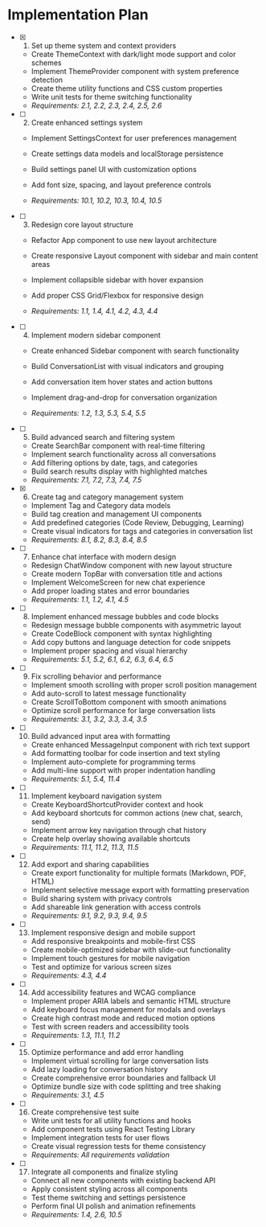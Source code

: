 # Implementation Plan

- [x] 1. Set up theme system and context providers

  - Create ThemeContext with dark/light mode support and color schemes
  - Implement ThemeProvider component with system preference detection
  - Create theme utility functions and CSS custom properties
  - Write unit tests for theme switching functionality
  - _Requirements: 2.1, 2.2, 2.3, 2.4, 2.5, 2.6_

- [ ] 2. Create enhanced settings system

  - Implement SettingsContext for user preferences management
  - Create settings data models and localStorage persistence
  - Build settings panel UI with customization options

  - Add font size, spacing, and layout preference controls
  - _Requirements: 10.1, 10.2, 10.3, 10.4, 10.5_

- [ ] 3. Redesign core layout structure

  - Refactor App component to use new layout architecture

  - Create responsive Layout component with sidebar and main content areas
  - Implement collapsible sidebar with hover expansion
  - Add proper CSS Grid/Flexbox for responsive design
  - _Requirements: 1.1, 1.4, 4.1, 4.2, 4.3, 4.4_

- [ ] 4. Implement modern sidebar component

  - Create enhanced Sidebar component with search functionality
  - Build ConversationList with visual indicators and grouping
  - Add conversation item hover states and action buttons
  - Implement drag-and-drop for conversation organization

  - _Requirements: 1.2, 1.3, 5.3, 5.4, 5.5_

- [ ] 5. Build advanced search and filtering system

  - Create SearchBar component with real-time filtering
  - Implement search functionality across all conversations
  - Add filtering options by date, tags, and categories
  - Build search results display with highlighted matches
  - _Requirements: 7.1, 7.2, 7.3, 7.4, 7.5_

- [x] 6. Create tag and category management system


  - Implement Tag and Category data models
  - Build tag creation and management UI components
  - Add predefined categories (Code Review, Debugging, Learning)
  - Create visual indicators for tags and categories in conversation list
  - _Requirements: 8.1, 8.2, 8.3, 8.4, 8.5_

- [ ] 7. Enhance chat interface with modern design

  - Redesign ChatWindow component with new layout structure
  - Create modern TopBar with conversation title and actions
  - Implement WelcomeScreen for new chat experience
  - Add proper loading states and error boundaries
  - _Requirements: 1.1, 1.2, 4.1, 4.5_

- [ ] 8. Implement enhanced message bubbles and code blocks

  - Redesign message bubble components with asymmetric layout
  - Create CodeBlock component with syntax highlighting
  - Add copy buttons and language detection for code snippets
  - Implement proper spacing and visual hierarchy
  - _Requirements: 5.1, 5.2, 6.1, 6.2, 6.3, 6.4, 6.5_

- [ ] 9. Fix scrolling behavior and performance

  - Implement smooth scrolling with proper scroll position management
  - Add auto-scroll to latest message functionality
  - Create ScrollToBottom component with smooth animations
  - Optimize scroll performance for large conversation lists
  - _Requirements: 3.1, 3.2, 3.3, 3.4, 3.5_

- [ ] 10. Build advanced input area with formatting

  - Create enhanced MessageInput component with rich text support
  - Add formatting toolbar for code insertion and text styling
  - Implement auto-complete for programming terms
  - Add multi-line support with proper indentation handling
  - _Requirements: 5.1, 5.4, 11.4_

- [ ] 11. Implement keyboard navigation system

  - Create KeyboardShortcutProvider context and hook
  - Add keyboard shortcuts for common actions (new chat, search, send)
  - Implement arrow key navigation through chat history
  - Create help overlay showing available shortcuts
  - _Requirements: 11.1, 11.2, 11.3, 11.5_

- [ ] 12. Add export and sharing capabilities

  - Create export functionality for multiple formats (Markdown, PDF, HTML)
  - Implement selective message export with formatting preservation
  - Build sharing system with privacy controls
  - Add shareable link generation with access controls
  - _Requirements: 9.1, 9.2, 9.3, 9.4, 9.5_

- [ ] 13. Implement responsive design and mobile support

  - Add responsive breakpoints and mobile-first CSS
  - Create mobile-optimized sidebar with slide-out functionality
  - Implement touch gestures for mobile navigation
  - Test and optimize for various screen sizes
  - _Requirements: 4.3, 4.4_

- [ ] 14. Add accessibility features and WCAG compliance

  - Implement proper ARIA labels and semantic HTML structure
  - Add keyboard focus management for modals and overlays
  - Create high contrast mode and reduced motion options
  - Test with screen readers and accessibility tools
  - _Requirements: 1.3, 11.1, 11.2_

- [ ] 15. Optimize performance and add error handling

  - Implement virtual scrolling for large conversation lists
  - Add lazy loading for conversation history
  - Create comprehensive error boundaries and fallback UI
  - Optimize bundle size with code splitting and tree shaking
  - _Requirements: 3.1, 4.5_

- [ ] 16. Create comprehensive test suite

  - Write unit tests for all utility functions and hooks
  - Add component tests using React Testing Library
  - Implement integration tests for user flows
  - Create visual regression tests for theme consistency
  - _Requirements: All requirements validation_

- [ ] 17. Integrate all components and finalize styling
  - Connect all new components with existing backend API
  - Apply consistent styling across all components
  - Test theme switching and settings persistence
  - Perform final UI polish and animation refinements
  - _Requirements: 1.4, 2.6, 10.5_
